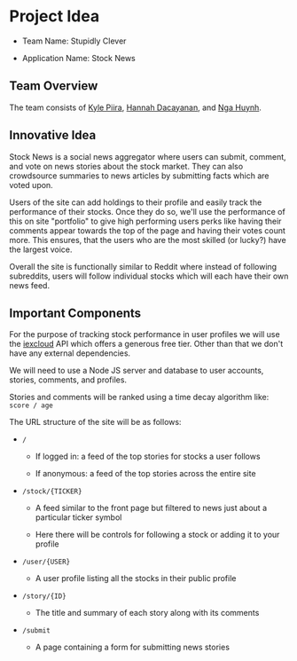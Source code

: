 # Project Idea

* Team Name: Stupidly Clever

* Application Name: Stock News

## Team Overview

The team consists of [Kyle Piira](https://github.com/KylePiira), [Hannah Dacayanan](https://github.com/hdacayanan), and [Nga Huynh](https://github.com/hannah1107).

## Innovative Idea

Stock News is a social news aggregator where users can submit, comment, and vote on news stories about the stock market. They can also crowdsource summaries to news articles by submitting facts which are voted upon.

Users of the site can add holdings to their profile and easily track the performance of their stocks. Once they do so, we'll use the performance of this on site "portfolio" to give high performing users perks like having their comments appear towards the top of the page and having their votes count more. This ensures, that the users who are the most skilled (or lucky?) have the largest voice.

Overall the site is functionally similar to Reddit where instead of following subreddits, users will follow individual stocks which will each have their own news feed.

## Important Components

For the purpose of tracking stock performance in user profiles we will use the [iexcloud](https://www.iexcloud.io/) API which offers a generous free tier. Other than that we don't have any external dependencies.

We will need to use a Node JS server and database to user accounts, stories, comments, and profiles.

Stories and comments will be ranked using a time decay algorithm like: `score / age`

The URL structure of the site will be as follows:

* `/` 
  
  * If logged in: a feed of the top stories for stocks a user follows
  
  * If anonymous: a feed of the top stories across the entire site

* `/stock/{TICKER}`
  
  * A feed similar to the front page but filtered to news just about a particular ticker symbol
  
  * Here there will be controls for following a stock or adding it to your profile

* `/user/{USER}`
  
  * A user profile listing all the stocks in their public profile
* `/story/{ID}`
  * The title and summary of each story along with its comments
* `/submit` 
  * A page containing a form for submitting news stories
